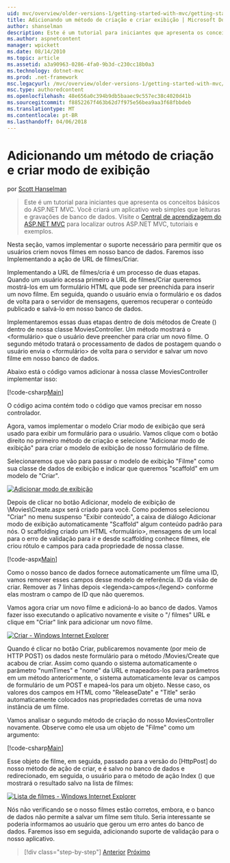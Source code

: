 ```yaml
---
uid: mvc/overview/older-versions-1/getting-started-with-mvc/getting-started-with-mvc-part6
title: Adicionando um método de criação e criar exibição | Microsoft Docs
author: shanselman
description: Este é um tutorial para iniciantes que apresenta os conceitos básicos do ASP.NET MVC. Crie um aplicativo web simples que leituras e gravações de banco de dados.
ms.author: aspnetcontent
manager: wpickett
ms.date: 08/14/2010
ms.topic: article
ms.assetid: a3a90963-0286-4fa0-9b3d-c230cc18b0a3
ms.technology: dotnet-mvc
ms.prod: .net-framework
msc.legacyurl: /mvc/overview/older-versions-1/getting-started-with-mvc/getting-started-with-mvc-part6
msc.type: authoredcontent
ms.openlocfilehash: 48e656a0c394b9db5baaec9c557ec38c4020d41b
ms.sourcegitcommit: f8852267f463b62d7f975e56bea9aa3f68fbbdeb
ms.translationtype: MT
ms.contentlocale: pt-BR
ms.lasthandoff: 04/06/2018
---
```

<a name="adding-a-create-method-and-create-view"></a>Adicionando um método de criação e criar modo de exibição
====================
por [Scott Hanselman](https://github.com/shanselman)

> Este é um tutorial para iniciantes que apresenta os conceitos básicos do ASP.NET MVC. Você criará um aplicativo web simples que leituras e gravações de banco de dados. Visite o [Central de aprendizagem do ASP.NET MVC](../../../index.md) para localizar outros ASP.NET MVC, tutoriais e exemplos.


Nesta seção, vamos implementar o suporte necessário para permitir que os usuários criem novos filmes em nosso banco de dados. Faremos isso Implementando a ação de URL de filmes/Criar.

Implementando a URL de filmes/cria é um processo de duas etapas. Quando um usuário acessa primeiro a URL de filmes/Criar queremos mostrá-los em um formulário HTML que pode ser preenchida para inserir um novo filme. Em seguida, quando o usuário envia o formulário e os dados de volta para o servidor de mensagens, queremos recuperar o conteúdo publicado e salvá-lo em nosso banco de dados.

Implementaremos essas duas etapas dentro de dois métodos de Create () dentro de nossa classe MoviesController. Um método mostrará o &lt;formulário&gt; que o usuário deve preencher para criar um novo filme. O segundo método tratará o processamento de dados de postagem quando o usuário envia o &lt;formulário&gt; de volta para o servidor e salvar um novo filme em nosso banco de dados.

Abaixo está o código vamos adicionar à nossa classe MoviesController implementar isso:

[!code-csharp[Main](getting-started-with-mvc-part6/samples/sample1.cs)]

O código acima contém todo o código que vamos precisar em nosso controlador.

Agora, vamos implementar o modelo Criar modo de exibição que será usado para exibir um formulário para o usuário. Vamos clique com o botão direito no primeiro método de criação e selecione "Adicionar modo de exibição" para criar o modelo de exibição de nosso formulário de filme.

Selecionaremos que vão para passar o modelo de exibição "Filme" como sua classe de dados de exibição e indicar que queremos "scaffold" em um modelo de "Criar".

[![Adicionar modo de exibição](getting-started-with-mvc-part6/_static/image2.png)](getting-started-with-mvc-part6/_static/image1.png)

Depois de clicar no botão Adicionar, modelo de exibição de \Movies\Create.aspx será criado para você. Como podemos selecionou "Criar" no menu suspenso "Exibir conteúdo", a caixa de diálogo Adicionar modo de exibição automaticamente "Scaffold" algum conteúdo padrão para nós. O scaffolding criado um HTML &lt;formulário&gt;, mensagens de um local para o erro de validação para ir e desde scaffolding conhece filmes, ele criou rótulo e campos para cada propriedade de nossa classe.

[!code-aspx[Main](getting-started-with-mvc-part6/samples/sample2.aspx)]

Como o nosso banco de dados fornece automaticamente um filme uma ID, vamos remover esses campos desse modelo de referência. ID da visão de criar. Remover as 7 linhas depois &lt;legenda&gt;campos&lt;/legend&gt; conforme elas mostram o campo de ID que não queremos.

Vamos agora criar um novo filme e adicioná-lo ao banco de dados. Vamos fazer isso executando o aplicativo novamente e visite o "/ filmes" URL e clique em "Criar" link para adicionar um novo filme.

[![Criar - Windows Internet Explorer](getting-started-with-mvc-part6/_static/image4.png)](getting-started-with-mvc-part6/_static/image3.png)

Quando é clicar no botão Criar, publicaremos novamente (por meio de HTTP POST) os dados neste formulário para o método /Movies/Create que acabou de criar. Assim como quando o sistema automaticamente o parâmetro "numTimes" e "nome" da URL e mapeados-los para parâmetros em um método anteriormente, o sistema automaticamente levar os campos de formulário de um POST e mapeá-los para um objeto. Nesse caso, os valores dos campos em HTML como "ReleaseDate" e "Title" serão automaticamente colocados nas propriedades corretas de uma nova instância de um filme.

Vamos analisar o segundo método de criação do nosso MoviesController novamente. Observe como ele usa um objeto de "Filme" como um argumento:

[!code-csharp[Main](getting-started-with-mvc-part6/samples/sample3.cs)]

Esse objeto de filme, em seguida, passado para a versão do [HttpPost] do nosso método de ação de criar, e é salvo no banco de dados e redirecionado, em seguida, o usuário para o método de ação Index () que mostrará o resultado salvo na lista de filmes:

[![Lista de filmes - Windows Internet Explorer](getting-started-with-mvc-part6/_static/image6.png)](getting-started-with-mvc-part6/_static/image5.png)

Nós não verificando se o nosso filmes estão corretos, embora, e o banco de dados não permite a salvar um filme sem título. Seria interessante se poderia informamos ao usuário que gerou um erro antes do banco de dados. Faremos isso em seguida, adicionando suporte de validação para o nosso aplicativo.

> [!div class="step-by-step"]
> [Anterior](getting-started-with-mvc-part5.md)
> [Próximo](getting-started-with-mvc-part7.md)
